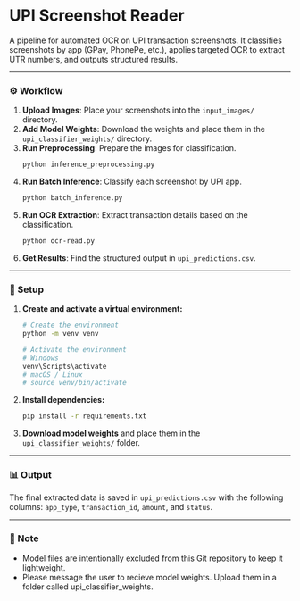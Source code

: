 # UPI Screenshot Reader

A pipeline for automated OCR on UPI transaction screenshots. It classifies screenshots by app (GPay, PhonePe, etc.), applies targeted OCR to extract UTR numbers, and outputs structured results.

-----

### ⚙️ Workflow

1.  **Upload Images**: Place your screenshots into the `input_images/` directory.
2.  **Add Model Weights**: Download the weights and place them in the `upi_classifier_weights/` directory.
3.  **Run Preprocessing**: Prepare the images for classification.
    ```bash
    python inference_preprocessing.py
    ```
4.  **Run Batch Inference**: Classify each screenshot by UPI app.
    ```bash
    python batch_inference.py
    ```
5.  **Run OCR Extraction**: Extract transaction details based on the classification.
    ```bash
    python ocr-read.py
    ```
6.  **Get Results**: Find the structured output in `upi_predictions.csv`.

-----

### 🚀 Setup

1.  **Create and activate a virtual environment:**

    ```bash
    # Create the environment
    python -m venv venv

    # Activate the environment
    # Windows
    venv\Scripts\activate
    # macOS / Linux
    # source venv/bin/activate
    ```

2.  **Install dependencies:**

    ```bash
    pip install -r requirements.txt
    ```

3.  **Download model weights** and place them in the `upi_classifier_weights/` folder.

-----

### 📊 Output

The final extracted data is saved in `upi_predictions.csv` with the following columns: `app_type`, `transaction_id`, `amount`, and `status`.

-----

### 📝 Note

  * Model files are intentionally excluded from this Git repository to keep it lightweight.
  * Please message the user to recieve model weights. Upload them in a folder called upi_classifier_weights.
